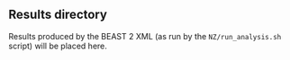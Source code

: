 ## Results directory

Results produced by the BEAST 2 XML (as run by the `NZ/run_analysis.sh`
script) will be placed here.
